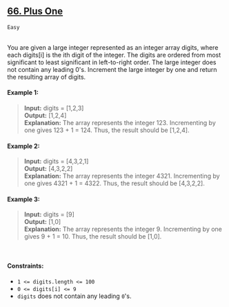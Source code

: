 ## [66. Plus One](https://leetcode.com/problems/plus-one/description/)
<code>Easy</code> 

<br>
You are given a large integer represented as an integer array digits, where each digits[i] is the ith digit of the integer. The digits are ordered from most significant to least significant in left-to-right order. The large integer does not contain any leading 0's.
Increment the large integer by one and return the resulting array of digits.
<br>
 
#### Example 1:

> __Input:__  digits = [1,2,3]  
> __Output:__ [1,2,4]  
> __Explanation:__ The array represents the integer 123.
Incrementing by one gives 123 + 1 = 124.
Thus, the result should be [1,2,4].

#### Example 2:

> __Input:__  digits = [4,3,2,1]  
> __Output:__ [4,3,2,2]  
> __Explanation:__ The array represents the integer 4321.
Incrementing by one gives 4321 + 1 = 4322.
Thus, the result should be [4,3,2,2].

#### Example 3:

> __Input:__  digits = [9]  
> __Output:__ [1,0]  
> __Explanation:__ The array represents the integer 9.
Incrementing by one gives 9 + 1 = 10.
Thus, the result should be [1,0].

<br>

#### Constraints:

- <code>1 <= digits.length <= 100</code>
- <code>0 <= digits[i] <= 9</code>
- <code>digits</code> does not contain any leading <code>0</code>'s.
